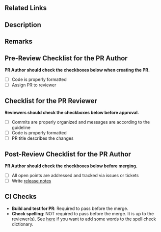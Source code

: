 ## Related Links

<!-- Please write related links to GitHub/Jira/Slack/etc. -->

## Description

<!-- Describe what this PR changes. -->

## Remarks

<!-- Write remarks as you like if you need them. -->

## Pre-Review Checklist for the PR Author

**PR Author should check the checkboxes below when creating the PR.**

- [ ] Code is properly formatted
- [ ] Assign PR to reviewer

## Checklist for the PR Reviewer

**Reviewers should check the checkboxes below before approval.**

- [ ] Commits are properly organized and messages are according to the guideline
- [ ] Code is properly formatted
- [ ] PR title describes the changes

## Post-Review Checklist for the PR Author

**PR Author should check the checkboxes below before merging.**

- [ ] All open points are addressed and tracked via issues or tickets
- [ ] Write [release notes][release-notes]

## CI Checks

- **Build and test for PR**: Required to pass before the merge.
- **Check spelling**: NOT required to pass before the merge. It is up to the reviewer(s). See [here][spell-check-dict] if you want to add some words to the spell check dictionary.

[release-notes]: https://tier4.atlassian.net/wiki/spaces/AIP/pages/563774416
[spell-check-dict]: https://github.com/tier4/autoware-spell-check-dict#how-to-contribute
